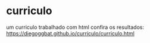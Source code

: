 # curriculo
um curriculo trabalhado com html
confira os resultados: https://diegoggbat.github.io/curriculo/curriculo.html
